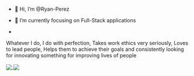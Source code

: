 - 👋 Hi, I’m @Ryan-Perez
- 🌱 I’m currently focusing on Full-Stack applications

- <p align="center">
Whatever I do, I do with perfection, Takes work ethics very seriously, Loves to lead people, Helps them to achieve their goals and consistently looking for innovating something for improving lives of people



<a href="">
  <img align="center" src="https://github-readme-stats.vercel.app/api?username=Ryan-Perez&show_icons=true&theme=radical&hide_border=true" />
</a>
<a href="">
  <img align="center" src="https://github-readme-stats.vercel.app/api/top-langs/?username=Ryan-Perez&theme=radical&hide_border=true&layout=compact" />
</a>
